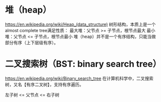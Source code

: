 
# 堆（heap）
https://en.wikipedia.org/wiki/Heap_(data_structure)
树形结构，本质上是一个almost complete tree满足性质：
最大堆：父节点 >= 子节点，根节点最大
最小堆：父节点 <= 子节点，根节点最小
堆（heap）并不是一个有序结构，只能当做部分有序（上下层级有序）。

# 二叉搜索树（BST: binary search tree）
https://en.wikipedia.org/wiki/Binary_search_tree
在计算机科学中，二叉搜索树，又名【有序二叉树】，支持有序遍历。

左子树 <= 父节点 <= 右子树
